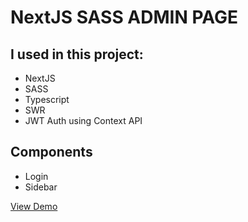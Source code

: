 # NextJS SASS ADMIN PAGE

## I used in this project:

- NextJS
- SASS
- Typescript
- SWR
- JWT Auth using Context API

## Components

- Login
- Sidebar

[View Demo](https://sass-project-n37fv4xu6-crislerwintler1.vercel.app/)
